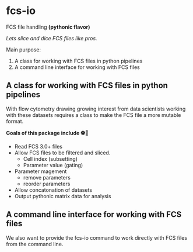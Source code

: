 # fcs-io
FCS file handling **(pythonic flavor)**

*Lets slice and dice FCS files like pros.*

Main purpose:
1. A class for working with FCS files in python pipelines
2. A command line interface for working with FCS files

## A class for working with FCS files in python pipelines

With flow cytometry drawing growing interest from data scientists
working with these datasets requires a class to make the FCS file
a more mutable format.

**Goals of this package include ⚽🥅**

* Read FCS 3.0+ files
* Allow FCS files to be filtered and sliced.
  - Cell index (subsetting)
  - Parameter value (gating)
* Parameter magement
  - remove parameters
  - reorder parameters
* Allow concatonation of datasets
* Output pythonic matrix data for analysis

## A command line interface for working with FCS files

We also want to provide the fcs-io command to work directly with FCS files
from the command line.
